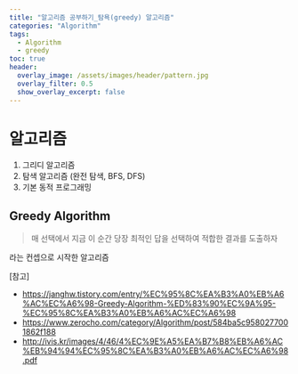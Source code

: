 ```yaml
---
title: "알고리즘 공부하기_탐욕(greedy) 알고리즘"
categories: "Algorithm"
tags:
  - Algorithm
  - greedy
toc: true
header:
  overlay_image: /assets/images/header/pattern.jpg
  overlay_filter: 0.5
  show_overlay_excerpt: false
---
```


# 알고리즘

1. 그리디 알고리즘
2. 탐색 알고리즘 (완전 탐색, BFS, DFS)
3. 기본 동적 프로그래밍

## Greedy Algorithm

> 매 선택에서 지금 이 순간 당장 최적인 답을 선택하여 적합한 결과를 도출하자

라는 컨셉으로 시작한 알고리즘



[참고]
- https://janghw.tistory.com/entry/%EC%95%8C%EA%B3%A0%EB%A6%AC%EC%A6%98-Greedy-Algorithm-%ED%83%90%EC%9A%95-%EC%95%8C%EA%B3%A0%EB%A6%AC%EC%A6%98
- https://www.zerocho.com/category/Algorithm/post/584ba5c9580277001862f188
- http://ivis.kr/images/4/46/4%EC%9E%A5%EA%B7%B8%EB%A6%AC%EB%94%94%EC%95%8C%EA%B3%A0%EB%A6%AC%EC%A6%98.pdf